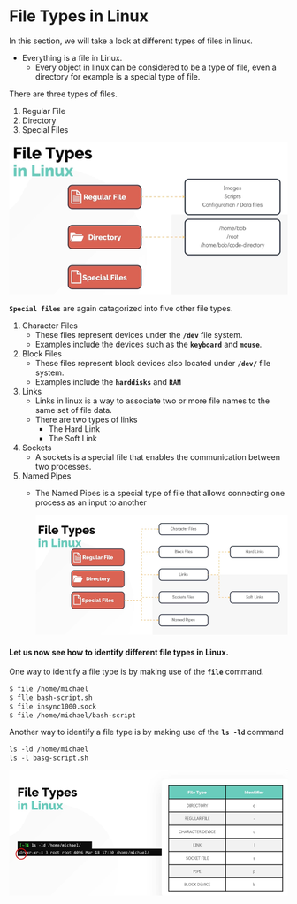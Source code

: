 # File Types in Linux



In this section, we will take a look at different types of files in linux.
- Everything is a file in Linux. 
  - Every object in linux can be considered to be a type of file, even a directory for example is a special type of file.

There are three types of files.
1. Regular File
1. Directory
1. Special Files

![file-types](../../images/file-types.PNG)

**`Special files`** are again catagorized into five other file types.
1. Character Files
   - These files represent devices under the **`/dev`** file system.
   - Examples include the devices such as the **`keyboard`** and **`mouse`**.
1. Block Files
   - These files represent block devices also located under **`/dev/`** file system.
   - Examples include the **`harddisks`** and **`RAM`**
1. Links
   - Links in linux is a way to associate two or more file names to the same set of file data.
   - There are two types of links
     - The Hard Link 
     - The Soft Link
1. Sockets
   - A sockets is a special file that enables the communication between two processes.
1. Named Pipes
   - The Named Pipes is a special type of file that allows connecting one process as an input to another  
   
     ![file-types1](../../images/file-types1.PNG)
     
#### Let us now see how to identify different file types in Linux.
 
One way to identify a file type is by making use of the **`file`** command. 
```
$ file /home/michael
$ flle bash-script.sh
$ file insync1000.sock
$ file /home/michael/bash-script
```

Another way to identify a file type is by making use of the **`ls -ld`** command
```
ls -ld /home/michael
ls -l basg-script.sh
```
   ![file-types2](../../images/file-types2.PNG)


